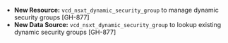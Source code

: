 * **New Resource:** `vcd_nsxt_dynamic_security_group` to manage dynamic security groups [GH-877]
* **New Data Source:** `vcd_nsxt_dynamic_security_group` to lookup existing dynamic security groups
  [GH-877]